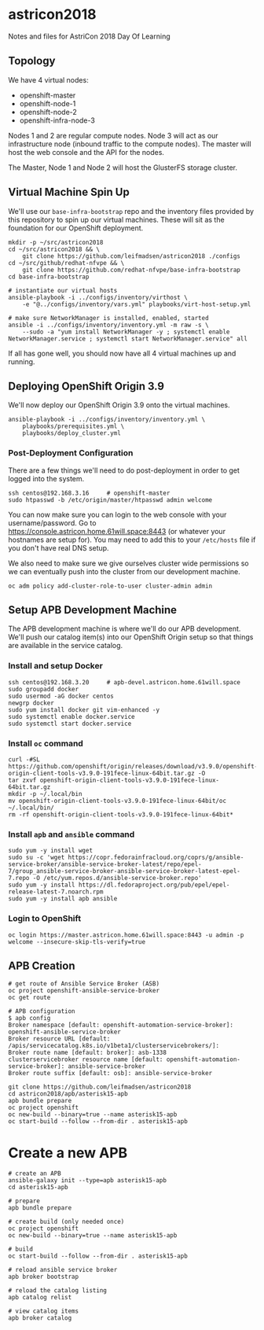 # astricon2018
Notes and files for AstriCon 2018 Day Of Learning

## Topology

We have 4 virtual nodes:

* openshift-master
* openshift-node-1
* openshift-node-2
* openshift-infra-node-3

Nodes 1 and 2 are regular compute nodes. Node 3 will act as our infrastructure
node (inbound traffic to the compute nodes). The master will host the web
console and the API for the nodes.

The Master, Node 1 and Node 2 will host the GlusterFS storage cluster.

## Virtual Machine Spin Up

We'll use our `base-infra-bootstrap` repo and the inventory files provided by
this repository to spin up our virtual machines. These will sit as the
foundation for our OpenShift deployment.

    mkdir -p ~/src/astricon2018
    cd ~/src/astricon2018 && \
        git clone https://github.com/leifmadsen/astricon2018 ./configs
    cd ~/src/github/redhat-nfvpe && \
        git clone https://github.com/redhat-nfvpe/base-infra-bootstrap
    cd base-infra-bootstrap

    # instantiate our virtual hosts
    ansible-playbook -i ../configs/inventory/virthost \
        -e "@../configs/inventory/vars.yml" playbooks/virt-host-setup.yml

    # make sure NetworkManager is installed, enabled, started
    ansible -i ../configs/inventory/inventory.yml -m raw -s \
        --sudo -a "yum install NetworkManager -y ; systemctl enable NetworkManager.service ; systemctl start NetworkManager.service" all

If all has gone well, you should now have all 4 virtual machines up and
running.

## Deploying OpenShift Origin 3.9

We'll now deploy our OpenShift Origin 3.9 onto the virtual machines.

    ansible-playbook -i ../configs/inventory/inventory.yml \
        playbooks/prerequisites.yml \
        playbooks/deploy_cluster.yml

### Post-Deployment Configuration

There are a few things we'll need to do post-deployment in order to get logged
into the system.

    ssh centos@192.168.3.16     # openshift-master
    sudo htpasswd -b /etc/origin/master/htpasswd admin welcome

You can now make sure you can login to the web console with your
username/password. Go to https://console.astricon.home.61will.space:8443 (or
whatever your hostnames are setup for). You may need to add this to your
`/etc/hosts` file if you don't have real DNS setup.

We also need to make sure we give ourselves cluster wide permissions so we can
eventually push into the cluster from our development machine.

    oc adm policy add-cluster-role-to-user cluster-admin admin

## Setup APB Development Machine

The APB development machine is where we'll do our APB development. We'll push
our catalog item(s) into our OpenShift Origin setup so that things are
available in the service catalog.

### Install and setup Docker

    ssh centos@192.168.3.20     # apb-devel.astricon.home.61will.space
    sudo groupadd docker
    sudo usermod -aG docker centos
    newgrp docker
    sudo yum install docker git vim-enhanced -y
    sudo systemctl enable docker.service
    sudo systemctl start docker.service

### Install `oc` command

    curl -#SL https://github.com/openshift/origin/releases/download/v3.9.0/openshift-origin-client-tools-v3.9.0-191fece-linux-64bit.tar.gz -O
    tar zxvf openshift-origin-client-tools-v3.9.0-191fece-linux-64bit.tar.gz
    mkdir -p ~/.local/bin
    mv openshift-origin-client-tools-v3.9.0-191fece-linux-64bit/oc ~/.local/bin/
    rm -rf openshift-origin-client-tools-v3.9.0-191fece-linux-64bit*

### Install `apb` and `ansible` command

    sudo yum -y install wget
    sudo su -c 'wget https://copr.fedorainfracloud.org/coprs/g/ansible-service-broker/ansible-service-broker-latest/repo/epel-7/group_ansible-service-broker-ansible-service-broker-latest-epel-7.repo -O /etc/yum.repos.d/ansible-service-broker.repo'
    sudo yum -y install https://dl.fedoraproject.org/pub/epel/epel-release-latest-7.noarch.rpm
    sudo yum -y install apb ansible

### Login to OpenShift

    oc login https://master.astricon.home.61will.space:8443 -u admin -p welcome --insecure-skip-tls-verify=true

## APB Creation

    # get route of Ansible Service Broker (ASB)
    oc project openshift-ansible-service-broker
    oc get route

    # APB configuration
    $ apb config
    Broker namespace [default: openshift-automation-service-broker]: openshift-ansible-service-broker
    Broker resource URL [default: /apis/servicecatalog.k8s.io/v1beta1/clusterservicebrokers/]: 
    Broker route name [default: broker]: asb-1338
    clusterservicebroker resource name [default: openshift-automation-service-broker]: ansible-service-broker
    Broker route suffix [default: osb]: ansible-service-broker

    git clone https://github.com/leifmadsen/astricon2018
    cd astricon2018/apb/asterisk15-apb
    apb bundle prepare
    oc project openshift
    oc new-build --binary=true --name asterisk15-apb
    oc start-build --follow --from-dir . asterisk15-apb

# Create a new APB

    # create an APB
    ansible-galaxy init --type=apb asterisk15-apb
    cd asterisk15-apb

    # prepare
    apb bundle prepare

    # create build (only needed once)
    oc project openshift
    oc new-build --binary=true --name asterisk15-apb

    # build
    oc start-build --follow --from-dir . asterisk15-apb

    # reload ansible service broker
    apb broker bootstrap

    # reload the catalog listing
    apb catalog relist

    # view catalog items
    apb broker catalog
